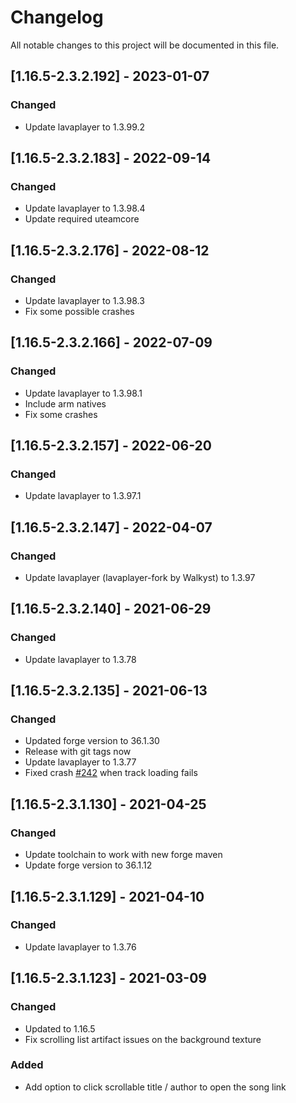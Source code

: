 # Changelog
All notable changes to this project will be documented in this file.

## [1.16.5-2.3.2.192] - 2023-01-07
### Changed
 - Update lavaplayer to 1.3.99.2

## [1.16.5-2.3.2.183] - 2022-09-14
### Changed
 - Update lavaplayer to 1.3.98.4
 - Update required uteamcore

## [1.16.5-2.3.2.176] - 2022-08-12
### Changed
 - Update lavaplayer to 1.3.98.3
 - Fix some possible crashes

## [1.16.5-2.3.2.166] - 2022-07-09
### Changed
 - Update lavaplayer to 1.3.98.1
 - Include arm natives
 - Fix some crashes

## [1.16.5-2.3.2.157] - 2022-06-20
### Changed
 - Update lavaplayer to 1.3.97.1

## [1.16.5-2.3.2.147] - 2022-04-07
### Changed
 - Update lavaplayer (lavaplayer-fork by Walkyst) to 1.3.97

## [1.16.5-2.3.2.140] - 2021-06-29
### Changed
 - Update lavaplayer to 1.3.78

## [1.16.5-2.3.2.135] - 2021-06-13
### Changed
 - Updated forge version to 36.1.30
 - Release with git tags now
 - Update lavaplayer to 1.3.77
 - Fixed crash [#242](https://github.com/MC-U-Team/Music-Player/issues/242) when track loading fails

## [1.16.5-2.3.1.130] - 2021-04-25
### Changed
 - Update toolchain to work with new forge maven
 - Update forge version to 36.1.12

## [1.16.5-2.3.1.129] - 2021-04-10
### Changed
 - Update lavaplayer to 1.3.76

## [1.16.5-2.3.1.123] - 2021-03-09
### Changed
 - Updated to 1.16.5
 - Fix scrolling list artifact issues on the background texture

### Added
 - Add option to click scrollable title / author to open the song link
